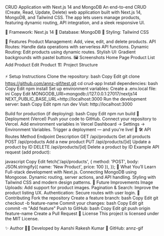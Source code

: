 CRUD Application with Next.js 14 and MongoDB
An end-to-end CRUD (Create, Read, Update, Delete) web application built with Next.js 14, MongoDB, and Tailwind CSS. The app lets users manage products, featuring dynamic routing, API integration, and a sleek responsive UI.

🔧 Framework: Next.js 14
📂 Database: MongoDB
🎨 Styling: Tailwind CSS

🚀 Features
Product Management: Add, view, edit, and delete products.
API Routes: Handle data operations with serverless API functions.
Dynamic Routing: Edit products using dynamic routes.
Stylish UI: Gradient backgrounds with pastel buttons.
🖼️ Screenshots
Home Page	Product List
Add Product	Edit Product
🏗️ Project Structure

⚡ Setup Instructions
Clone the repository:
bash
Copy
Edit
git clone https://github.com/annz-gif/test.git
cd crud-app
Install dependencies:
bash
Copy
Edit
npm install
Set up environment variables:
Create a .env.local file:
ini
Copy
Edit
MONGODB_URI=mongodb://127.0.0.1:27017/nextjs14
NEXT_PUBLIC_BASE_URL=http://localhost:3000
Run the development server:
bash
Copy
Edit
npm run dev
Visit: http://localhost:3000

Build for production (if deploying):
bash
Copy
Edit
npm run build
🚀 Deployment (Vercel)
Push your code to GitHub.
Connect your repository to Vercel.
Add environment variables in Vercel Dashboard → Settings → Environment Variables.
Trigger a deployment — and you're live! 🎉
🛠️ API Routes
Method	Endpoint	Description
GET	/api/products	Get all products
POST	/api/products	Add a new product
PUT	/api/products/[id]	Update a product by ID
DELETE	/api/products/[id]	Delete a product by ID
Example API request (add product):

javascript
Copy
Edit
fetch('/api/products', {
  method: 'POST',
  body: JSON.stringify({ name: 'New Product', price: 100 }),
});
🚀 What You’ll Learn
Full-stack development with Next.js.
Connecting MongoDB using Mongoose.
Dynamic routing, server actions, and API handling.
Styling with Tailwind CSS and modern design patterns.
🤩 Future Improvements
Image Uploads: Add support for product images.
Pagination & Search: Improve the product listing UX.
Authentication: Secure routes with user login.
🤝 Contributing
Fork the repository
Create a feature branch:
bash
Copy
Edit
git checkout -b feature-name
Commit your changes:
bash
Copy
Edit
git commit -m "Add feature"
Push to GitHub:
bash
Copy
Edit
git push origin feature-name
Create a Pull Request
📜 License
This project is licensed under the MIT License.

✨ Author
👩‍💻 Developed by Aanshi Rakesh Kumar
🔗 GitHub: annz-gif

